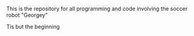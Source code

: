 This is the repository for all programming and code involving the soccer robot "Georgey"

Tis but the beginning
